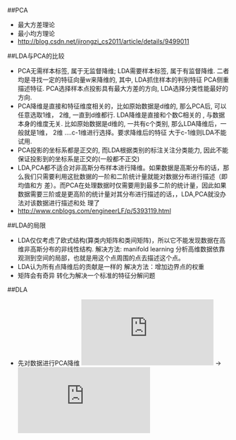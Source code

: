 ##PCA
  * 最大方差理论
  * 最小均方理论
  * http://blog.csdn.net/jirongzi_cs2011/article/details/9499011
    

##LDA与PCA的比较
  * PCA无需样本标签, 属于无监督降维; LDA需要样本标签, 属于有监督降维. 二者均是寻找一定的特征向量w来降维的, 其中, LDA抓住样本的判别特征
    PCA侧重描述特征. PCA选择样本点投影具有最大方差的方向, LDA选择分类性能最好的方向.
  * PCA降维是直接和特征维度相关的，比如原始数据是d维的, 那么PCA后, 可以任意选取1维， 2维,  一直到d维都行. LDA降维是直接和个数C相关的
    , 与数据本身的维度无关. 比如原始数据是d维的, 一共有c个类别, 那么LDA降维后，一般就是1维， 2维 ....c-1维进行选择。要求降维后的特征
    大于c-1维则LDA不能试用. 
  * PCA投影的坐标系都是正交的, 而LDA根据类别的标注关注分类能力, 因此不能保证投影到的坐标系是正交的(一般都不正交)
  * LDA,PCA都不适合对非高斯分布样本进行降维。如果数据是高斯分布的话，那么我们只需要利用这批数据的一阶和二阶统计量就能对数据分布进行描述（即均值和方        差）。而PCA在处理数据时仅需要用到最多二阶的统计量，因此如果数据需要三阶或是更高阶的统计量对其分布进行描述的话，，LDA,PCA就没办法对该数据进行描述和处     理了
  * http://www.cnblogs.com/engineerLF/p/5393119.html

##LDA的局限
* LDA仅仅考虑了欧式结构(算类内矩阵和类间矩阵)，所以它不能发现数据在高维非高斯分布的非线性结构.
  解决方法: manifold learning 分析高维数据依靠观测到空间的局部，也就是用这个点周围的点去描述这个点。
* LDA认为所有点降维后的贡献是一样的
  解决方法：增加边界点的权重
* 矩阵会有奇异
  转化为解决一个标准的特征分解问题
 
##DLA
* 先对数据进行PCA降维
![](http://latex.codecogs.com/gif.latex?(x_1,x_2,.....)) -> ![](http://latex.codecogs.com/gif.latex?(y_1,y_2....))


